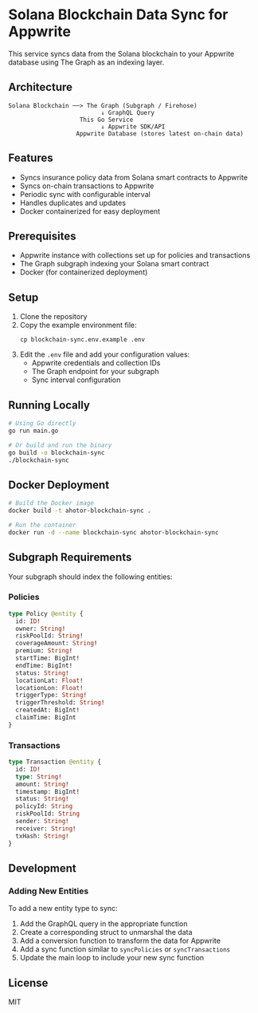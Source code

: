 # Solana Blockchain Data Sync for Appwrite

This service syncs data from the Solana blockchain to your Appwrite database using The Graph as an indexing layer.

## Architecture

```
Solana Blockchain ──> The Graph (Subgraph / Firehose)
                          ↓ GraphQL Query
                    This Go Service
                          ↓ Appwrite SDK/API
                   Appwrite Database (stores latest on-chain data)
```

## Features

- Syncs insurance policy data from Solana smart contracts to Appwrite
- Syncs on-chain transactions to Appwrite
- Periodic sync with configurable interval
- Handles duplicates and updates
- Docker containerized for easy deployment

## Prerequisites

- Appwrite instance with collections set up for policies and transactions
- The Graph subgraph indexing your Solana smart contract
- Docker (for containerized deployment)

## Setup

1. Clone the repository
2. Copy the example environment file:
   ```
   cp blockchain-sync.env.example .env
   ```
3. Edit the `.env` file and add your configuration values:
   - Appwrite credentials and collection IDs
   - The Graph endpoint for your subgraph
   - Sync interval configuration

## Running Locally

```bash
# Using Go directly
go run main.go

# Or build and run the binary
go build -o blockchain-sync
./blockchain-sync
```

## Docker Deployment

```bash
# Build the Docker image
docker build -t ahotor-blockchain-sync .

# Run the container
docker run -d --name blockchain-sync ahotor-blockchain-sync
```

## Subgraph Requirements

Your subgraph should index the following entities:

### Policies

```graphql
type Policy @entity {
  id: ID!
  owner: String!
  riskPoolId: String!
  coverageAmount: String!
  premium: String!
  startTime: BigInt!
  endTime: BigInt!
  status: String!
  locationLat: Float!
  locationLon: Float!
  triggerType: String!
  triggerThreshold: String!
  createdAt: BigInt!
  claimTime: BigInt
}
```

### Transactions

```graphql
type Transaction @entity {
  id: ID!
  type: String!
  amount: String!
  timestamp: BigInt!
  status: String!
  policyId: String
  riskPoolId: String
  sender: String!
  receiver: String!
  txHash: String!
}
```

## Development

### Adding New Entities

To add a new entity type to sync:

1. Add the GraphQL query in the appropriate function
2. Create a corresponding struct to unmarshal the data
3. Add a conversion function to transform the data for Appwrite
4. Add a sync function similar to `syncPolicies` or `syncTransactions`
5. Update the main loop to include your new sync function

## License

MIT 